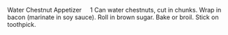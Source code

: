 Water Chestnut Appetizer
 
 
1 Can water chestnuts, cut in chunks.
Wrap in bacon (marinate in soy sauce).
Roll in brown sugar.
Bake or broil. 
Stick on toothpick.
